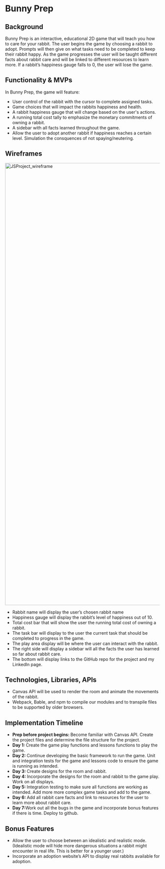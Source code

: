 <h1>Bunny Prep</h1>

<h2>Background</h2>
Bunny Prep is an interactive, educational 2D game that will teach you how to care for your rabbit. The user begins the game by choosing a rabbit to adopt. Prompts will then give on what tasks need to be completed to keep their rabbit happy. As the game progresses the user will be taught different facts about rabbit care and will be linked to different resources to learn more. If a rabbit’s happiness gauge falls to 0, the user will lose the game.


<h2>Functionality & MVPs</h2>
 In Bunny Prep, the game will feature: 
 <ul>
  <li>User control of the rabbit with the cursor to complete assigned tasks. </li>
  <li>Game choices that will impact the rabbits happiness and health. </li>
  <li>A rabbit happiness gauge that will change based on the user's actions.</li>
  <li>A running total cost tally to emphasize the monetary commitments of owning a rabbit.</li>
  <li>A sidebar with all facts learned throughout the game.</li>
  <li>Allow the user to adopt another rabbit if happiness reaches a certain level. Simulation the consquences of not spaying/neutering.</li>
</ul>

<h2>Wireframes</h2>
<img width="1437" alt="JSProject_wireframe" src="https://user-images.githubusercontent.com/82133627/147008585-781e4e7c-f11a-4a58-b6f0-e89993131826.png">


<ul>
  <li>Rabbit name will display the user’s chosen rabbit name</li>
  <li>Happiness gauge will display the rabbit’s level of happiness out of 10.</li>
  <li>Total cost bar that will show the user the running total cost of owning a rabbit. </li>
  <li>The task bar will display to the user the current task that should be completed to progress in the game.</li>
<li>The play area display will be where the user can interact with the rabbit.</li>
  <li>The right side will display a sidebar will all the facts the user has learned so far about rabbit care.</li>
  <li>The bottom will display links to the GitHub repo for the project and my LinkedIn page.</li>
  
</ul>
<h2>Technologies, Libraries, APIs</h2>


<ul>
  <li>Canvas API will be used to render the room and animate the movements of the rabbit.</li>
  <li>Webpack, Bable, and npm to compile our modules and to transpile files to be supported by older browsers.</li>
</ul>
<h2>Implementation Timeline</h2>
<ul>
  <li><b>Prep before project begins: </b>Become familiar with Canvas API. Create the project files and determine the file structure for the project.</li>
  <li><b>Day 1: </b>Create the game play functions and lessons functions to play the game.</li>
  <li><b>Day 2: </b>Continue developing the basic framework to run the game. Unit and integration tests for the game and lessons code to ensure the game is running as intended.</li>
  <li><b>Day 3: </b>Create designs for the room and rabbit.</li>
  <li><b>Day 4: </b>Incorporate the designs for the room and rabbit to the game play. Work on all displays.</li>
  <li><b>Day 5: </b>Integration testing to make sure all functions are working as intended. Add more more complex game tasks and add to the game.</li>
  <li><b>Day 6: </b>Add all rabbit care facts and link to resources for the user to learn more about rabbit care.</li>
  <li><b>Day 7:</b>Work out all the bugs in the game and incorporate bonus features if there is time. Deploy to github.</li>
</ul>
<h2>Bonus Features</h2>
<ul>
  <li>Allow the user to choose between an idealistic and realistic mode. (Idealistic mode will hide more dangerous situations a rabbit might encounter in real life. This is better for a younger user.)</li>
  <li>Incorporate an adoption website’s API to display real rabbits available for adoption.</li>
</ul>


